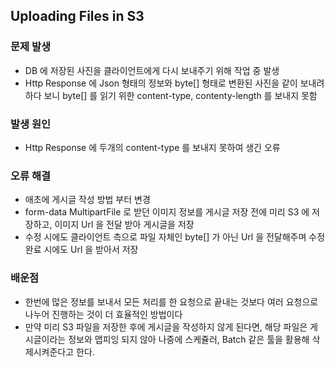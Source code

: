 ## Uploading Files in S3

### 문제 발생
- DB 에 저장된 사진을 클라이언트에게 다시 보내주기 위해 작업 중 발생
- Http Response 에 Json 형태의 정보와 byte[] 형태로 변환된 사진을 같이 보내려 하다 보니 byte[] 를 읽기 위한 content-type, contenty-length 를 보내지 못함

### 발생 원인
- Http Response 에 두개의 content-type 를 보내지 못하여 생긴 오류

### 오류 해결
- 애초에 게시글 작성 방법 부터 변경
- form-data MultipartFile 로 받던 이미지 정보를 게시글 저장 전에 미리 S3 에 저장하고, 이미지 Url 을 전달 받아 게시글을 저장
- 수정 시에도 클라이언트 측으로 파일 자체인 byte[] 가 아닌 Url 을 전달해주며 수정완료 시에도 Url 을 받아서 저장

### 배운점
- 한번에 많은 정보를 보내서 모든 처리를 한 요청으로 끝내는 것보다 여러 요청으로 나누어 진행하는 것이 더 효율적인 방법이다
- 만약 미리 S3 파일을 저장한 후에 게시글을 작성하지 않게 된다면, 해당 파일은 게시글이라는 정보와 맵피잉 되지 않아 나중에 스케쥴러, Batch 같은 툴을 활용해 삭제시켜준다고 한다.